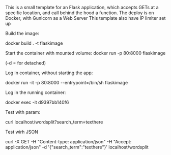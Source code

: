 This is a small template for an Flask application, which accepts GETs at a specific location, and call behind the hood a function.
The deploy is on Docker, with Gunicorn as a Web Server
This template also have IP limiter set up

Build the image:

docker build . -t flaskimage


Start the container with mounted volume:
docker run -p 80:8000 flaskimage

(-d = for detached)


Log in container, without starting the app:

docker run -it -p 80:8000 --entrypoint=/bin/sh flaskimage


Log in the running container:

docker exec -it d9397bb140f6


Test with param:

curl localhost/wordsplit?search_term=texthere


Test wirh JSON

curl -X GET -H "Content-type: application/json" -H "Accept: application/json" -d '{"search_term":"texthere"}' localhost/wordsplit
